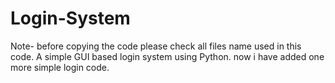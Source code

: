 # Login-System
Note- before copying the code please check all files name used in this code.
A simple GUI based login system using Python.
now i have added one more simple login code.
